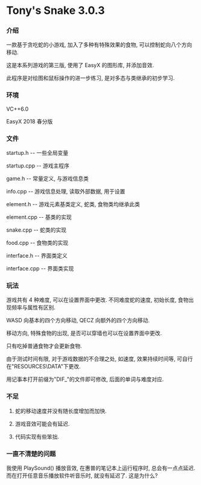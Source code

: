# Tony's Snake 3.0.3

### 介绍
  一款基于贪吃蛇的小游戏, 加入了多种有特殊效果的食物, 可以控制蛇向八个方向移动.
  
  这是本系列游戏的第三版, 使用了 EasyX 的图形库, 并添加音效.
  
  此程序是对绘图和鼠标操作的进一步练习, 是对多态与类继承的初步学习.

### 环境
  VC++6.0
  
  EasyX 2018 春分版

### 文件
  startup.h -- 一些全局变量
  
  startup.cpp -- 游戏主程序
  
  game.h -- 常量定义, 与游戏信息类
  
  info.cpp -- 游戏信息处理, 读取外部数据, 用于设置
  
  element.h -- 游戏元素基类定义, 蛇类, 食物类均继承此类
  
  element.cpp -- 基类的实现
  
  snake.cpp -- 蛇类的实现
  
  food.cpp -- 食物类的实现
  
  interface.h -- 界面类定义
  
  interface.cpp -- 界面类实现

### 玩法
  游戏共有 4 种难度, 可以在设置界面中更改. 不同难度蛇的速度, 初始长度, 食物出现频率与属性有区别.
  
  WASD 向基本的四个方向移动, QECZ 向额外的四个方向移动.
  
  移动方向, 特殊食物的出现, 是否可以穿墙也可以在设置界面中更改.
  
  只有吃掉普通食物才会更新食物.
  
  由于测试时间有限, 对于游戏数据的不合理之处, 如速度, 效果持续时间等, 可自行在"RESOURCES\DATA"下更改.
  
  用记事本打开前缀为"DIF_"的文件即可修改, 后面的单词与难度对应.
### 不足
  1. 蛇的移动速度并没有随长度增加而加快.
  
  2. 游戏音效可能会有延迟.
  
  3. 代码实现有些笨拙.

### 一直不清楚的问题
  我使用 PlaySound() 播放音效, 在惠普的笔记本上运行程序时, 总会有一点点延迟. 而在打开任意音乐播放软件听音乐时, 就没有延迟了. 这是为什么?

